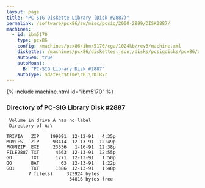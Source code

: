 ```yaml
---
layout: page
title: "PC-SIG Diskette Library (Disk #2887)"
permalink: /software/pcx86/sw/misc/pcsig/2000-2999/DISK2887/
machines:
  - id: ibm5170
    type: pcx86
    config: /machines/pcx86/ibm/5170/cga/1024kb/rev3/machine.xml
    diskettes: /machines/pcx86/diskettes.json,/disks/pcsigdisks/pcx86/diskettes.json
    autoGen: true
    autoMount:
      B: "PC-SIG Library Disk #2887"
    autoType: $date\r$time\rB:\rDIR\r
---
```


{% include machine.html id="ibm5170" %}

### Directory of PC-SIG Library Disk #2887

     Volume in drive A has no label
     Directory of A:\

    TRIVIA   ZIP    199091  12-12-91   4:35p
    MOVIES   ZIP     93414  12-13-91  12:49p
    PKUNZIP  EXE     23536   1-16-91  12:38p
    FILE2887 TXT      4663  12-13-91  12:55p
    GO       TXT      1771  12-13-91   1:50p
    GO       BAT        63  12-13-91   1:22p
    GO1      TXT      1386  12-13-91   1:48p
            7 file(s)     323924 bytes
                           34816 bytes free
